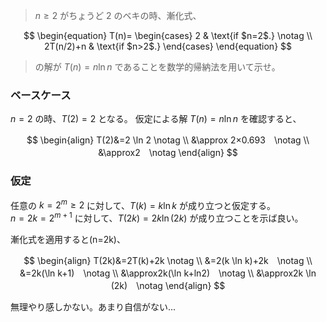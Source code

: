 <!--
<script type="text/javascript" async
  src="https://cdnjs.cloudflare.com/ajax/libs/mathjax/2.7.7/MathJax.js?config=TeX-MML-AM_CHTML">
</script>
-->
> $n \ge 2$ がちょうど $2$ のベキの時、漸化式、

$$
\begin{equation}
  T(n)=
  \begin{cases}
    2 & \text{if $n=2$.} \notag \\
    2T(n/2)+n      & \text{if $n>2$.}
  \end{cases}
\end{equation}
$$

>の解が $T(n)=n \ln n$ であることを数学的帰納法を用いて示せ。

### ベースケース
$n=2$ の時、$T(2)=2$ となる。
仮定による解 $T(n)=n \ln n$ を確認すると、

$$
\begin{align}
 T(2)&=2 \ln 2  \notag \\
 &\approx	2×0.693　\notag \\
 &\approx2　\notag 
\end{align}
$$

### 仮定
任意の $k=2^m \ge 2$ に対して、$T(k)=k \ln k$ が成り立つと仮定する。<br>
$n=2k=2^{m+1}$ に対して、$T(2k)=2k \ln (2k)$ が成り立つことを示ば良い。

漸化式を適用すると(n=2k)、

$$
\begin{align}
 T(2k)&=2T(k)+2k  \notag \\
 &=2(k \ln k)+2k　\notag \\
 &=2k(\ln k+1)　\notag  \\
 &\approx2k(\ln k+ln2)　\notag   \\
 &\approx2k \ln (2k)　\notag 
\end{align}
$$

無理やり感しかない。あまり自信がない...